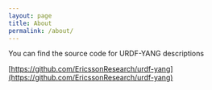 ```yaml
---
layout: page
title: About
permalink: /about/
---
```


You can find the source code for URDF-YANG descriptions

[https://github.com/EricssonResearch/urdf-yang](https://github.com/EricssonResearch/urdf-yang)

